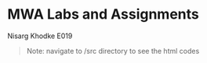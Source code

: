 # MWA Labs and Assignments
Nisarg Khodke
E019
> Note: navigate to /src directory to see the html codes
